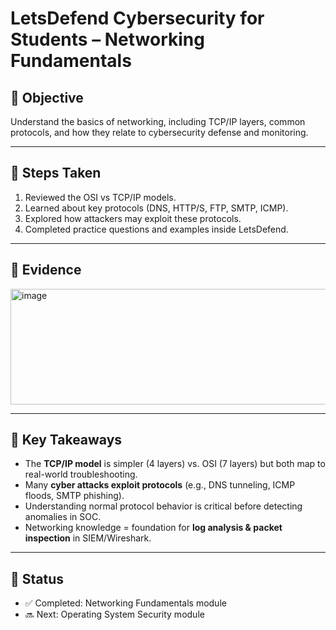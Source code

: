 # LetsDefend Cybersecurity for Students – Networking Fundamentals

## 🎯 Objective
Understand the basics of networking, including TCP/IP layers, common protocols, and how they relate to cybersecurity defense and monitoring.

---

## 📝 Steps Taken
1. Reviewed the OSI vs TCP/IP models.  
2. Learned about key protocols (DNS, HTTP/S, FTP, SMTP, ICMP).  
3. Explored how attackers may exploit these protocols.  
4. Completed practice questions and examples inside LetsDefend.  

---

## 📸 Evidence
<img width="667" height="185" alt="image" src="https://github.com/user-attachments/assets/8970cb50-0b26-4cf9-b7b6-c91004138489" />


---

## 🔑 Key Takeaways
- The **TCP/IP model** is simpler (4 layers) vs. OSI (7 layers) but both map to real-world troubleshooting.  
- Many **cyber attacks exploit protocols** (e.g., DNS tunneling, ICMP floods, SMTP phishing).  
- Understanding normal protocol behavior is critical before detecting anomalies in SOC.  
- Networking knowledge = foundation for **log analysis & packet inspection** in SIEM/Wireshark.  

---

## 📂 Status
- ✅ Completed: Networking Fundamentals module  
- 🔜 Next: Operating System Security module  
